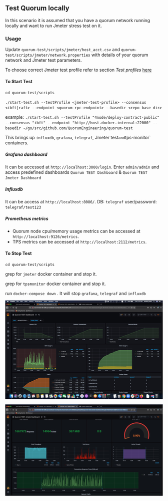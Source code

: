 ## Test Quorum locally
 In this scenario it is assumed that you have a quorum network running locally and want to run Jmeter stress test on it.
 
 ### Usage
 Update `quorum-test/scripts/jmeter/host_acct.csv` and `quorum-test/scripts/jmeter/network.properties` with details of your quorum network and Jmeter test parameters.
 
 To choose correct Jmeter test profile refer to section _Test profiles_ [here](../stresstest-aws/README.md#test-profiles)
 
 #### To Start Test
`cd quorum-test/scripts`

 `./start-test.sh --testProfile <jmeter-test-profile> --consensus <ibft|raft> --endpoint <quorum-rpc-endpoint> --basedir <repo base dir>`
 
 example: `./start-test.sh --testProfile "4node/deploy-contract-public" --consensus "ibft" --endpoint "http://host.docker.internal:22000" --basedir ~/go/src/github.com/QuorumEngineering/quorum-test`
 
 This brings up `influxdb`, `grafana`, `telegraf`, Jmeter test` and `tps-monitor` containers. 
 
 ##### Grafana dashboard 
  It can be accessed at `http://localhost:3000/login`. Enter `admin/admin` and access predefined dashboards `Quorum TEST Dashboard` & `Quorum TEST Jmeter Dashboard`
  
 ##### Influxdb 
  It can be access at `http://localhost:8086/`. DB: `telegraf` user/password: `telegraf/test123`
 
 ##### Prometheus metrics  
  * Quorum node cpu/memory usage metrics can be accessed at `http://localhost:9126/metrics`.
  * TPS metrics can be accessed at `http://localhost:2112/metrics`.
 
 #### To Stop Test
 
 `cd quorum-test/scripts`
 
 grep for `jmeter` docker container and stop it.
 
 grep for  `tpsmonitor` docker container and stop it.
 
 run `docker-compose down` . It will stop `grafana`, `telegraf` and `influxdb`
  
 
   ![Quorum Dashboard](../stresstest-aws/quorumDashboard.jpeg) 
   
   ![Jmeter Dashboard](../stresstest-aws/jmeterDashboard.jpeg) 
   